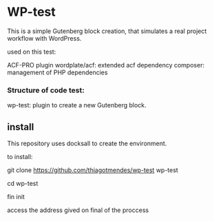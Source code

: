 # WP-test 

This is a simple Gutenberg block creation,  that simulates a real project workflow with WordPress.

used on this test:

ACF-PRO plugin
wordplate/acf: extended acf dependency
composer: management of PHP dependencies

### Structure of code test:

wp-test: plugin to create a new Gutenberg block.


## install

This repository uses docksall to create the environment.

to install:

git clone https://github.com/thiagotmendes/wp-test wp-test

cd wp-test

fin init

access the address gived on final of the proccess